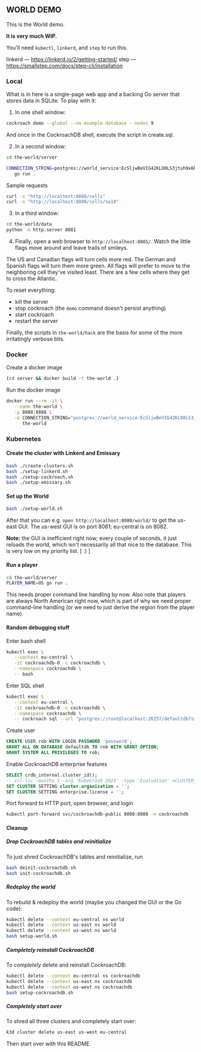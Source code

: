 ## WORLD DEMO

This is the World demo.

**It is very much WIP.**

You'll need `kubectl`, `linkerd`, and `step` to run this.

linkerd — https://linkerd.io/2/getting-started/
step — https://smallstep.com/docs/step-cli/installation

### Local

What is in here is a single-page web app and a backing Go server that stores
data in SQLite. To play with it:

1. In one shell window:

``` sh
cockroach demo --global --no-example-database --nodes 9
```

And once in the CockroachDB shell, execute the script in create.sql.

2. In a second window:

``` sh
cd the-world/server

CONNECTION_STRING=postgres://world_service:EcSljwBeVIG42KLO0LS3jtuh9x6RMcOBZEWFSk@localhost:26257/the_world?sslmode=allow \
   go run .
```

Sample requests

``` sh
curl -s "http://localhost:8888/cells"
curl -s "http://localhost:8888/cells/na10"
```

3. In a third window:

``` sh
cd the-world/data
python -m http.server 8081
```

4. Finally, open a web browser to `http://localhost:8081/`. Watch the little
   flags move around and leave trails of smileys.

The US and Canadian flags will turn cells more red. The German and Spanish
flags will turn them more green. All flags will prefer to move to the
neighboring cell they've visited least. There are a few cells where they get
to cross the Atlantic.

To reset everything:

- kill the server
- stop cockroach (the `demo` command doesn't persist anything)
- start cockroach
- restart the server

Finally, the scripts in `the-world/hack` are the basis for some of the more
irritatingly verbose bits.

### Docker

Create a docker image

``` sh
(cd server && docker build -t the-world .)
```

Run the docker image

``` sh
docker run --rm -it \
   --name the-world \
   -p 8888:8888 \
   -e CONNECTION_STRING="postgres://world_service:EcSljwBeVIG42KLO0LS3jtuh9x6RMcOBZEWFSk@host.docker.internal:26257/the_world?sslmode=allow" \
      the-world
```

### Kubernetes

#### Create the cluster with Linkerd and Emissary

``` sh
bash ./create-clusters.sh
bash ./setup-linkerd.sh
bash ./setup-cockroach.sh
bash ./setup-emissary.sh
```

#### Set up the World

``` sh
bash ./setup-world.sh
```

After that you can e.g. `open http://localhost:8080/world/` to get the us-east
GUI. The us-west GUI is on port 8081; eu-central is on 8082.

**Note:** the GUI is inefficient right now; every couple of seconds, it just
reloads the world, which isn't necessarily all that nice to the database. This
is very low on my priority list. [ :) ]

#### Run a player

``` sh
cd the-world/server
PLAYER_NAME=US go run .
```

This needs proper command line handling by now. Also note that players are
always North American right now, which is part of why we need proper
command-line handling (or we need to just derive the region from the player
name).

#### Random debugging stuff

Enter bash shell

``` sh
kubectl exec \
   --context eu-central \
   -it cockroachdb-0 -c cockroachdb \
   --namespace cockroachdb \
   -- bash
```

Enter SQL shell

``` sh
kubectl exec \
   --context eu-central \
   -it cockroachdb-0 -c cockroachdb \
   --namespace cockroachdb \
   -- cockroach sql --url "postgres://root@localhost:26257/defaultdb?sslmode=verify-full&sslrootcert=/cockroach/cockroach-certs/ca.crt&sslcert=/cockroach/cockroach-certs/client.root.crt&sslkey=/cockroach/cockroach-certs/client.root.key"
```

Create user

``` sql
CREATE USER rob WITH LOGIN PASSWORD 'password';
GRANT ALL ON DATABASE defaultdb TO rob WITH GRANT OPTION;
GRANT SYSTEM ALL PRIVILEGES TO rob;
```

Enable CockroachDB enterprise features

``` sql
SELECT crdb_internal.cluster_id();
-- crl-lic -months 1 -org 'KubeCrash 2023' -type 'Evaluation' <CLUSTER_ID>
SET CLUSTER SETTING cluster.organization = '';
SET CLUSTER SETTING enterprise.license = '';
```

Port forward to HTTP port, open browser, and login

``` sh
kubectl port-forward svc/cockroachdb-public 8080:8080 -n cockroachdb
```

#### Cleanup

##### Drop CockroachDB tables and reinitialize

To just shred CockroachDB's tables and reinitialize, run

``` sh
bash deinit-cockroachdb.sh
bash init-cockroachdb.sh
```

##### Redeploy the world

To rebuild & redeploy the world (maybe you changed the GUI or the Go code):

``` sh
kubectl delete --context eu-central ns world
kubectl delete --context us-east ns world
kubectl delete --context us-west ns world
bash setup-world.sh
```

##### Completely reinstall CockroachDB

To _completely_ delete and reinstall CockroachDB:

``` sh
kubectl delete --context eu-central ns cockroachdb
kubectl delete --context us-east ns cockroachdb
kubectl delete --context us-west ns cockroachdb
bash setup-cockroachdb.sh
```

##### Completely start over

To shred all three clusters and completely start over:

``` sh
k3d cluster delete us-east us-west eu-central
```

Then start over with this README.
